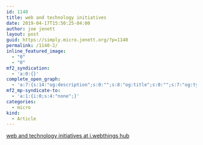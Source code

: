 ```yaml
---
id: 1140
title: web and technology initiatives
date: 2019-04-17T15:50:25-04:00
author: joe jenett
layout: post
guid: https://simply.micro.jenett.org/?p=1140
permalink: /1140-2/
inline_featured_image:
  - "0"
  - "0"
mf2_syndication:
  - 'a:0:{}'
complete_open_graph:
  - 'a:7:{s:14:"og:description";s:0:"";s:8:"og:title";s:0:"";s:7:"og:type";s:0:"";s:12:"twitter:card";s:7:"summary";s:15:"twitter:creator";s:0:"";s:19:"twitter:description";s:0:"";s:8:"og:image";s:0:"";}'
mf2_mp-syndicate-to:
  - 'a:1:{i:0;s:4:"none";}'
categories:
  - micro
kind:
  - Article
---
```

[web and technology initiatives at i.webthings hub](https://iwebthings.jenett.org/web-and-technology-initiatives/ "web and technology initiatives at i.webthings hub")